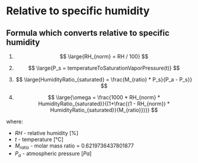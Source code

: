 # Relative to specific humidity

## Formula which converts relative to specific humidity

1. $$
\large{RH_{norm} = RH / 100}
$$

1. $$
\large{P_s = temperatureToSaturationVaporPressure(t)}
$$

1. $$
\large{HumidityRatio_{saturated} = \frac{M_{ratio} * P_s}{P_a - P_s}}
$$

1. $$
\large{\omega = \frac{1000 * RH_{norm} * HumidityRatio_{saturated}}{(1+\frac{(1 - RH_{norm}) * HumidityRatio_{saturated}}{M_{ratio}})}}
$$

where:

- $RH$ - relative humidity [%]
- $t$ - temperature [°C]
- $M_{ratio}$ -  molar mass ratio = 0.6219736437801877
- $P_a$ - atmospheric pressure $[Pa]$
